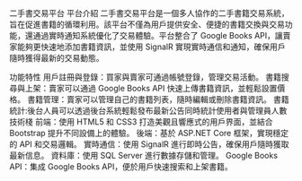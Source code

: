 二手書交易平台
平台介紹
二手書交易平台是一個多人協作的二手書籍交易系統，旨在促進書籍的循環利用。該平台不僅為用戶提供安全、便捷的書籍交換與交易功能，還通過實時通知系統優化了交易體驗。平台整合了 Google Books API，讓賣家能夠更快速地添加書籍資訊，並使用 SignalR 實現實時通信和通知，確保用戶隨時獲得最新的交易動態。

功能特性
用戶註冊與登錄：買家與賣家可通過帳號登錄，管理交易活動。
書籍搜尋與上架：賣家可以通過 Google Books API 快速上傳書籍資訊，並輕鬆設置價格。
書籍管理：賣家可以管理自己的書籍列表，隨時編輯或刪除書籍資訊。
書籍統計:後台人員可以透過後台系統輕鬆發布最新公告同時統計使用者與管理員人數
技術棧
前端：使用 HTML5 和 CSS3 打造美觀且響應式的用戶界面，並結合 Bootstrap 提升不同設備上的體驗。
後端：基於 ASP.NET Core 框架，實現穩定的 API 和交易邏輯。
實時通信：使用 SignalR 進行即時公告，確保用戶隨時獲取最新信息。
資料庫：使用 SQL Server 進行數據存儲和管理。
Google Books API：集成 Google Books API，便於用戶快速搜索和上架書籍。
